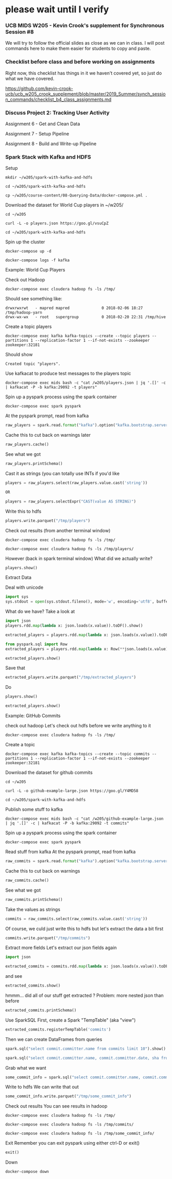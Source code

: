 # please wait until I verify

### UCB MIDS W205 - Kevin Crook's supplement for Synchronous Session #8

We will try to follow the official slides as close as we can in class.  I will post commands here to make them easier for students to copy and paste.

### Checklist before class and before working on assignments

Right now, this checklist has things in it we haven't covered yet, so just do what we have covered.

https://github.com/kevin-crook-ucb/ucb_w205_crook_supplement/blob/master/2019_Summer/synch_session_commands/checklist_b4_class_assignments.md

### Discuss Project 2: Tracking User Activity

Assignment 6 - Get and Clean Data 

Assignment 7 - Setup Pipeline

Assignment 8 - Build and Write-up Pipeline

### Spark Stack with Kafka and HDFS

Setup
```
mkdir ~/w205/spark-with-kafka-and-hdfs

cd ~/w205/spark-with-kafka-and-hdfs

cp ~/w205/course-content/08-Querying-Data/docker-compose.yml .
```

Download the dataset for World Cup players in ~/w205/
```
cd ~/w205

curl -L -o players.json https://goo.gl/vsuCpZ

cd ~/w205/spark-with-kafka-and-hdfs
```

Spin up the cluster
```
docker-compose up -d

docker-compose logs -f kafka
```
Example: World Cup Players

Check out Hadoop
```
docker-compose exec cloudera hadoop fs -ls /tmp/
```

Should see something like:
```
drwxrwxrwt   - mapred mapred              0 2018-02-06 18:27 /tmp/hadoop-yarn
drwx-wx-wx   - root   supergroup          0 2018-02-20 22:31 /tmp/hive
```

Create a topic players
```
docker-compose exec kafka kafka-topics --create --topic players --partitions 1 --replication-factor 1 --if-not-exists --zookeeper zookeeper:32181
```

Should show
```
Created topic "players".
```

Use kafkacat to produce test messages to the players topic
```
docker-compose exec mids bash -c "cat /w205/players.json | jq '.[]' -c | kafkacat -P -b kafka:29092 -t players"
```

Spin up a pyspark process using the spark container
```
docker-compose exec spark pyspark
```

At the pyspark prompt, read from kafka
```python
raw_players = spark.read.format("kafka").option("kafka.bootstrap.servers", "kafka:29092").option("subscribe","players").option("startingOffsets", "earliest").option("endingOffsets", "latest").load() 
```

Cache this to cut back on warnings later
```python
raw_players.cache()
```

See what we got
```python
raw_players.printSchema()
```

Cast it as strings (you can totally use INTs if you'd like
```python
players = raw_players.select(raw_players.value.cast('string'))

OR

players = raw_players.selectExpr("CAST(value AS STRING)")
```

Write this to hdfs
```python
players.write.parquet("/tmp/players")
```

Check out results (from another terminal window)
```
docker-compose exec cloudera hadoop fs -ls /tmp/

docker-compose exec cloudera hadoop fs -ls /tmp/players/
```

However (back in spark terminal window)
What did we actually write?
```python
players.show()
```

Extract Data

Deal with unicode
```python
import sys
sys.stdout = open(sys.stdout.fileno(), mode='w', encoding='utf8', buffering=1)
```

What do we have?
Take a look at
```python
import json
players.rdd.map(lambda x: json.loads(x.value)).toDF().show()

extracted_players = players.rdd.map(lambda x: json.loads(x.value)).toDF()

from pyspark.sql import Row
extracted_players = players.rdd.map(lambda x: Row(**json.loads(x.value))).toDF()

extracted_players.show()
```

Save that 
```python
extracted_players.write.parquet("/tmp/extracted_players")
```

Do
```python
players.show()

extracted_players.show()
```

Example: GitHub Commits

check out hadoop
Let's check out hdfs before we write anything to it
```
docker-compose exec cloudera hadoop fs -ls /tmp/
```

Create a topic 
```
docker-compose exec kafka kafka-topics --create --topic commits --partitions 1 --replication-factor 1 --if-not-exists --zookeeper zookeeper:32181
```

Download the dataset for github commits
```
cd ~/w205

curl -L -o github-example-large.json https://goo.gl/Y4MD58

cd ~/w205/spark-with-kafka-and-hdfs
```

Publish some stuff to kafka
```
docker-compose exec mids bash -c "cat /w205/github-example-large.json | jq '.[]' -c | kafkacat -P -b kafka:29092 -t commits"
```

Spin up a pyspark process using the spark container
```
docker-compose exec spark pyspark
```

Read stuff from kafka
At the pyspark prompt, read from kafka
```python
raw_commits = spark.read.format("kafka").option("kafka.bootstrap.servers", "kafka:29092").option("subscribe","commits").option("startingOffsets", "earliest").option("endingOffsets", "latest").load() 
```

Cache this to cut back on warnings
```python
raw_commits.cache()
```

See what we got
```python
raw_commits.printSchema()
```

Take the values as strings
```python
commits = raw_commits.select(raw_commits.value.cast('string'))
```

Of course, we culd just write this to hdfs
but let's extract the data a bit first
```python
commits.write.parquet("/tmp/commits")
```

Extract more fields
Let's extract our json fields again
```python
import json

extracted_commits = commits.rdd.map(lambda x: json.loads(x.value)).toDF()
```

and see
```python
extracted_commits.show()
```

hmmm... did all of our stuff get extracted ?
Problem: more nested json than before
```python
extracted_commits.printSchema()
```

Use SparkSQL
First, create a Spark "TempTable" (aka "view")
```python
extracted_commits.registerTempTable('commits')
```

Then we can create DataFrames from queries
```python
spark.sql("select commit.committer.name from commits limit 10").show()

spark.sql("select commit.committer.name, commit.committer.date, sha from commits limit 10").show()
```

Grab what we want
```python
some_commit_info = spark.sql("select commit.committer.name, commit.committer.date, sha from commits limit 10")
```

Write to hdfs
We can write that out
```python
some_commit_info.write.parquet("/tmp/some_commit_info")
```

Check out results
You can see results in hadoop
```
docker-compose exec cloudera hadoop fs -ls /tmp/

docker-compose exec cloudera hadoop fs -ls /tmp/commits/

docker-compose exec cloudera hadoop fs -ls /tmp/some_commit_info/
```

Exit
Remember you can exit pyspark using either ctrl-D or exit()
```python
exit()
```


Down
```
docker-compose down
```
